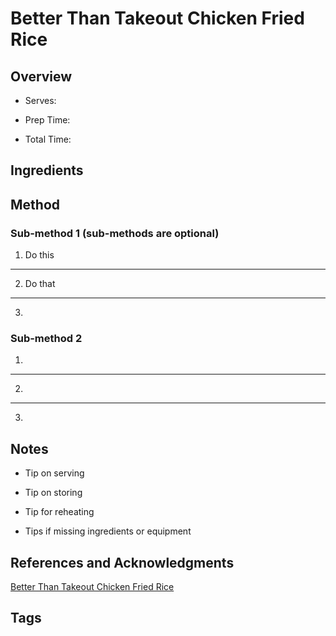 # Better Than Takeout Chicken Fried Rice

## Overview

- Serves:

- Prep Time:

- Total Time:

## Ingredients



## Method

### Sub-method 1 (sub-methods are optional)

1. Do this
---
2. Do that
---
3.

### Sub-method 2

1.
---
2.
---
3.

## Notes

- Tip on serving

- Tip on storing

- Tip for reheating

- Tips if missing ingredients or equipment

## References and Acknowledgments

[Better Than Takeout Chicken Fried Rice](http://rachelschultz.com/2012/07/14/better-than-takeout-chicken-fried-rice/)

## Tags


